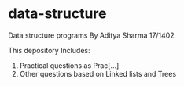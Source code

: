 # data-structure
Data structure programs
By Aditya Sharma
17/1402

This depository Includes:
1. Practical questions as Prac[...]
2. Other questions based on Linked lists and Trees
